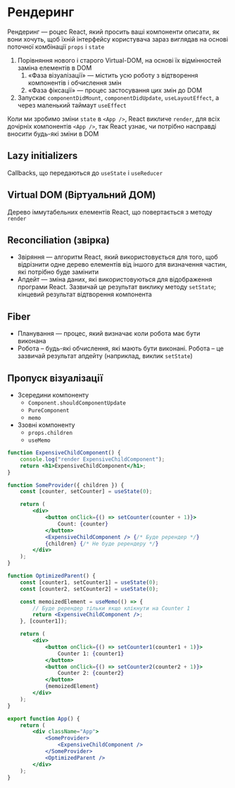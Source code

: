 # Рендеринг

Рендеринг — роцес React, який просить ваші компоненти описати, як вони хочуть, щоб їхній інтерфейсу користувача зараз виглядав на основі поточної комбінації `props` і `state`

1. Порівняння нового і старого Virtual-DOM, на основі їх відмінностей заміна елементів в DOM
    1. «Фаза візуалізації» — містить усю роботу з відтворення компонентів і обчислення змін
    1. «Фаза фіксації» — процес застосування цих змін до DOM
1. Запускає `componentDidMount`, `componentDidUpdate`, `useLayoutEffect`, а через маленький таймаут `useEffect`

Коли ми зробимо зміни `state` в `<App />`, React викличе `render`, для всіх дочірніх компонентів `<App />`, так React узнає, чи потрібно насправді вносити будь-які зміни в DOM

## Lazy initializers

Callbacks, що передаються до `useState` і `useReducer`

## Virtual DOM (Віртуальний ДОМ)

Дерево іммутабельних елементів React, що повертається з методу `render`

## Reconciliation (звірка)

-   Звіряння — алгоритм React, який використовується для того, щоб відрізнити одне дерево елементів від іншого для визначення частин, які потрібно буде замінити
-   Апдейт — зміна даних, які використовуються для відображення програми React. Зазвичай це результат виклику методу `setState`; кінцевий результат відтворення компонента

## Fiber

-   Планування — процес, який визначає коли робота має бути виконана
-   Робота – будь-які обчислення, які мають бути виконані. Робота – це зазвичай результат апдейту (наприклад, виклик `setState`)

## Пропуск візуалізації

-   Зсередини компоненту
    -   `Component.shouldComponentUpdate`
    -   `PureComponent`
    -   `memo`
-   Ззовні компоненту
    -   `props.children`
    -   `useMemo`

```jsx
function ExpensiveChildComponent() {
    console.log("render ExpensiveChildComponent");
    return <h1>ExpensiveChildComponent</h1>;
}

function SomeProvider({ children }) {
    const [counter, setCounter] = useState(0);

    return (
        <div>
            <button onClick={() => setCounter(counter + 1)}>
                Count: {counter}
            </button>
            <ExpensiveChildComponent /> {/* Буде ререндер */}
            {children} {/* Не буде ререндеру */}
        </div>
    );
}

function OptimizedParent() {
    const [counter1, setCounter1] = useState(0);
    const [counter2, setCounter2] = useState(0);

    const memoizedElement = useMemo(() => {
        // Буде ререндер тільки якщо клікнути на Counter 1
        return <ExpensiveChildComponent />;
    }, [counter1]);

    return (
        <div>
            <button onClick={() => setCounter1(counter1 + 1)}>
                Counter 1: {counter1}
            </button>
            <button onClick={() => setCounter2(counter2 + 1)}>
                Counter 2: {counter2}
            </button>
            {memoizedElement}
        </div>
    );
}

export function App() {
    return (
        <div className="App">
            <SomeProvider>
                <ExpensiveChildComponent />
            </SomeProvider>
            <OptimizedParent />
        </div>
    );
}
```
